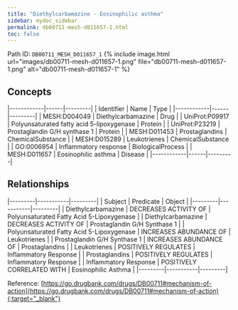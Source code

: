 ```yaml
---
title: "Diethylcarbamazine - Eosinophilic asthma"
sidebar: mydoc_sidebar
permalink: db00711-mesh-d011657-1.html
toc: false 
---
```



Path ID: `DB00711_MESH_D011657_1`
{% include image.html url="images/db00711-mesh-d011657-1.png" file="db00711-mesh-d011657-1.png" alt="db00711-mesh-d011657-1" %}

## Concepts

|------------|------|---------|
| Identifier | Name | Type    |
|------------|------|---------|
| MESH:D004049 | Diethylcarbamazine | Drug |
| UniProt:P09917 | Polyunsaturated fatty acid 5-lipoxygenase | Protein |
| UniProt:P23219 | Prostaglandin G/H synthase 1 | Protein |
| MESH:D011453 | Prostaglandins | ChemicalSubstance |
| MESH:D015289 | Leukotrienes | ChemicalSubstance |
| GO:0006954 | Inflammatory response | BiologicalProcess |
| MESH:D011657 | Eosinophilic asthma | Disease |
|------------|------|---------|

## Relationships

|---------|-----------|---------|
| Subject | Predicate | Object  |
|---------|-----------|---------|
| Diethylcarbamazine | DECREASES ACTIVITY OF | Polyunsaturated Fatty Acid 5-Lipoxygenase |
| Diethylcarbamazine | DECREASES ACTIVITY OF | Prostaglandin G/H Synthase 1 |
| Polyunsaturated Fatty Acid 5-Lipoxygenase | INCREASES ABUNDANCE OF | Leukotrienes |
| Prostaglandin G/H Synthase 1 | INCREASES ABUNDANCE OF | Prostaglandins |
| Leukotrienes | POSITIVELY REGULATES | Inflammatory Response |
| Prostaglandins | POSITIVELY REGULATES | Inflammatory Response |
| Inflammatory Response | POSITIVELY CORRELATED WITH | Eosinophilic Asthma |
|---------|-----------|---------|

Reference: [https://go.drugbank.com/drugs/DB00711#mechanism-of-action](https://go.drugbank.com/drugs/DB00711#mechanism-of-action){:target="_blank"}